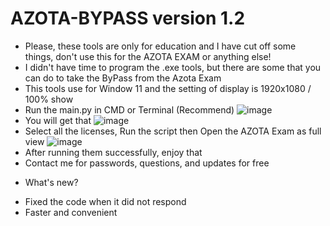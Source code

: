 # AZOTA-BYPASS version 1.2
- Please, these tools are only for education and I have cut off some things, don't use this for the AZOTA EXAM or anything else!
- I didn't have time to program the .exe tools, but there are some that you can do to take the ByPass from the Azota Exam
- This tools use for Window 11 and the setting of display is 1920x1080 / 100% show
- Run the main.py in CMD or Terminal (Recommend)
![image](https://github.com/user-attachments/assets/4573d6d1-93cc-4859-8ee7-eda35a1c2716)
- You will get that
![image](https://github.com/user-attachments/assets/389ac833-b0b2-4f92-b658-a5965255aa2f)
- Select all the licenses, Run the script then Open the AZOTA Exam as full view
![image](https://github.com/user-attachments/assets/e11f8e92-acb8-4aad-850f-98ba078f6f26)
- After running them successfully, enjoy that
- Contact me for passwords, questions, and updates for free
+ What's new?
- Fixed the code when it did not respond
- Faster and convenient

